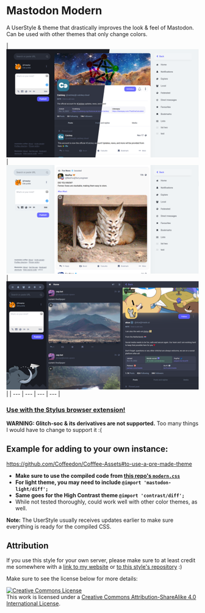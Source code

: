 # Mastodon Modern
A UserStyle & theme that drastically improves the look & feel of Mastodon. Can be used with other themes that only change colors.

| ![](images/modern-thumbnail.webp)  | ![](images/new-modern-light-theme-post.png) | ![](images/new-modern-multicolumn-dark.png) |
| --- | --- | --- | --- |

### **[Use with the Stylus browser extension!](https://userstyles.world/style/4773)**

**WARNING: Glitch-soc & its derivatives are not supported.** Too many things I would have to change to support it :(


## Example for adding to your own instance:

https://github.com/Coffeedon/Cofffee-Assets#to-use-a-pre-made-theme

- **Make sure to use the compiled code from [this repo's `modern.css`](modern.css)**
- **For light theme, you may need to include `@import 'mastodon-light/diff';`**
- **Same goes for the High Contrast theme `@import 'contrast/diff';`**
- While not tested thoroughly, could work well with other color themes, as well. 

**Note:** The UserStyle usually receives updates earlier to make sure everything is ready for the compiled CSS. 

## Attribution
If you use this style for your own server, please make sure to at least credit me somewhere with a [link to my website](https://freeplay.codeberg.page/) or [to this style's repository](https://codeberg.org/Freeplay/Mastodon-Modern) :)

Make sure to see the license below for more details:

<a rel="license" href="http://creativecommons.org/licenses/by-sa/4.0/"><img alt="Creative Commons License" style="border-width:0" src="https://i.creativecommons.org/l/by-sa/4.0/88x31.png" /></a><br />This work is licensed under a <a rel="license" href="http://creativecommons.org/licenses/by-sa/4.0/">Creative Commons Attribution-ShareAlike 4.0 International License</a>. 